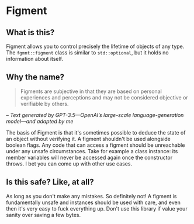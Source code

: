# Figment

## What is this?

Figment allows you to control precisely the lifetime of objects of any type. The
`fgmnt::figment` class is similar to `std::optional`, but it holds no
information about itself.

## Why the name?

> ‍Figments are subjective in that they are based on personal experiences and
> perceptions and may not be considered objective or verifiable by others.

– <cite>Text generated by GPT-3.5—OpenAI’s large-scale language-generation
model—and adapted by me</cite>

The basis of Figment is that it's sometimes possible to deduce the state of an
object without verifying it. A figment shouldn't be used alongside boolean
flags. Any code that can access a figment should be unreachable under any unsafe
circumstances. Take for example a class instance: its member variables will
never be accessed again once the constructor throws. I bet you can come up with
other use cases.

## Is this safe? Like, at all?

As long as you don't make any mistakes. So definitely not! A figment is
fundamentally unsafe and instances should be used with care, and even then it's
very easy to fuck everything up. Don't use this library if value your sanity
over saving a few bytes.
